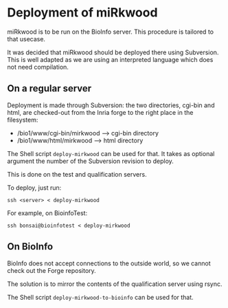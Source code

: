 Deployment of miRkwood
======================

miRkwood is to be run on the BioInfo server. This procedure is tailored to that usecase.

It was decided that miRkwood should be deployed there using Subversion.
This is well adapted as we are using an interpreted language which does not need compilation.


On a regular server
-------------------

Deployment is made through Subversion: the two directories, cgi-bin and html,
are checked-out from the Inria forge to the right place in the filesystem:

- /bio1/www/cgi-bin/mirkwood --> cgi-bin directory
- /bio1/www/html/mirkwood --> html directory

The Shell script `deploy-mirkwood` can be used for that.
It takes as optional argument the number of the Subversion revision to deploy.


This is done on the test and qualification servers.

To deploy, just run:

    ssh <server> < deploy-mirkwood

For example, on BioinfoTest:

    ssh bonsai@bioinfotest < deploy-mirkwood


On BioInfo
----------

BioInfo does not accept connections to the outside world, so we cannot check out the Forge repository.

The solution is to mirror the contents of the qualification server using rsync.

The Shell script `deploy-mirkwood-to-bioinfo` can be used for that.
